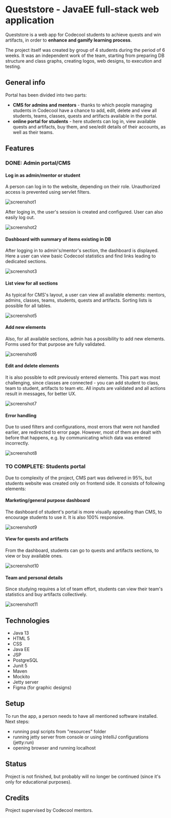 # Queststore - JavaEE full-stack web application
Queststore is a web app for Codecool students to achieve quests and win artifacts, in order to **enhance and gamify learning process**.

The project itself was created by group of 4 students during the period of 6 weeks. It was an independent work of the team, starting from preparing DB structure and class graphs, creating logos, web designs, to execution and testing.

## General info
Portal has been divided into two parts: 
* **CMS for admins and mentors** - thanks to which people managing students in Codecool have a chance to add, edit, delete and view all students, teams, classes, quests and artifacts available in the portal.
* **online portal for students** - here students can log in, view available quests and artifacts, buy them, and see/edit details of their accounts, as well as their teams. 

## Features
### DONE: Admin portal/CMS
#### Log in as admin/mentor or student
A person can log in to the website, depending on their role. Unauthorized access is prevented using servlet filters.

![screenshot1](src/main/resources/img/screen1.png)

After loging in, the user's session is created and configured. User can also easily log out.

![screenshot2](src/main/resources/img/screen2.png)
#### Dashboard with summary of items existing in DB
After logging in to admin's/mentor's section, the dashboard is displayed. Here a user can view basic Codecool statistics and find links leading to dedicated sections.

![screenshot3](src/main/resources/img/screen3.png)
#### List view for all sections
As typical for CMS's layout, a user can view all available elements: mentors, admins, classes, teams, students, quests and artifacts.
Sorting lists is possible for all tables.

![screenshot5](src/main/resources/img/screen5.png)
#### Add new elements
Also, for all available sections, admin has a possibility to add new elements. Forms used for that purpose are fully validated.

![screenshot6](src/main/resources/img/screen6.png)

#### Edit and delete elements
It is also possible to edit previously entered elements. This part was most challenging, since classes are connected - you can add student to class, team to student, artifacts to team etc.
All inputs are validated and all actions result in messages, for better UX.

![screenshot7](src/main/resources/img/screen7.png)

#### Error handling
Due to used filters and configurations, most errors that were not handled earlier, are redirected to error page. However, most of them are dealt with before that happens, e.g. by communicating which data was entered incorrectly.

![screenshot8](src/main/resources/img/screen8.png)

### TO COMPLETE: Students portal
Due to complexity of the project, CMS part was delivered in 95%, but students website was created only on frontend side. It consists of following elements:
#### Marketing/general purpose dashboard

The dashboard of student's portal is more visually appealing than CMS, to encourage students to use it. It is also 100% responsive.

![screenshot9](src/main/resources/img/screen9.png)
#### View for quests and artifacts
From the dashboard, students can go to quests and artifacts sections, to view or buy available ones.

![screenshot10](src/main/resources/img/screen10.png)
#### Team and personal details
Since studying requires a lot of team effort, students can view their team's statistics and buy artifacts collectively.

![screenshot11](src/main/resources/img/screen11.png)

## Technologies
* Java 13
* HTML 5
* CSS
* Java EE
* JSP
* PostgreSQL
* Junit 5
* Maven
* Mockito
* Jetty server
* Figma (for graphic designs)

## Setup
To run the app, a person needs to have all mentioned software installed. 
Next steps: 
* running psql scripts from "resources" folder
* running jetty server from console or using IntelliJ configurations (jetty:run)
* opening browser and running localhost

## Status
Project is not finished, but probably will no longer be continued (since it's only for educational purposes).

## Credits
Project supervised by Codecool mentors.

